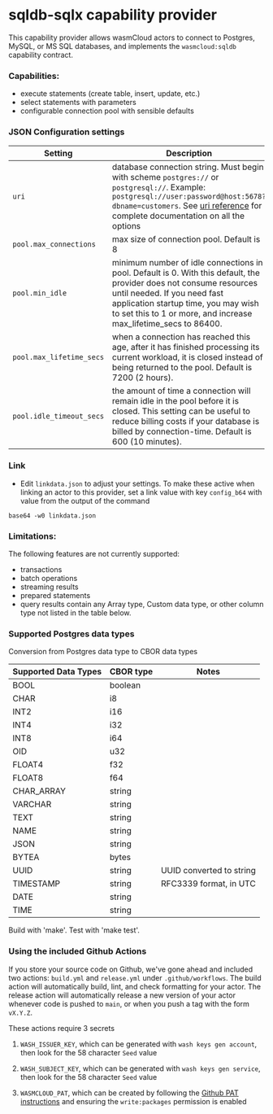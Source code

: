 # sqldb-sqlx capability provider

This capability provider allows wasmCloud actors to connect to Postgres, MySQL,
or MS SQL databases, and implements the `wasmcloud:sqldb` capability contract.

### Capabilities:

- execute statements (create table, insert, update, etc.)
- select statements with parameters
- configurable connection pool with sensible defaults

### JSON Configuration settings

| Setting                  | Description                                                                                                                                                                                                                                                                                             |
| ------------------------ | ------------------------------------------------------------------------------------------------------------------------------------------------------------------------------------------------------------------------------------------------------------------------------------------------------- |
| `uri`                    | database connection string. Must begin with scheme `postgres://` or `postgresql://`. Example: `postgresql://user:password@host:5678?dbname=customers`. See [uri reference](https://docs.rs/tokio-postgres/0.7.2/tokio_postgres/config/struct.Config.html) for complete documentation on all the options |
| `pool.max_connections`   | max size of connection pool. Default is 8                                                                                                                                                                                                                                                               |
| `pool.min_idle`          | minimum number of idle connections in pool. Default is 0. With this default, the provider does not consume resources until needed. If you need fast application startup time, you may wish to set this to 1 or more, and increase max_lifetime_secs to 86400.                                           |
| `pool.max_lifetime_secs` | when a connection has reached this age, after it has finished processing its current workload, it is closed instead of being returned to the pool. Default is 7200 (2 hours).                                                                                                                           |
| `pool.idle_timeout_secs` | the amount of time a connection will remain idle in the pool before it is closed. This setting can be useful to reduce billing costs if your database is billed by connection-time. Default is 600 (10 minutes).                                                                                        |

### Link

- Edit `linkdata.json` to adjust your settings. To make these active when
  linking an actor to this provider, set a link value with key `config_b64` with
  value from the output of the command

```shell
base64 -w0 linkdata.json
```

### Limitations:

The following features are not currently supported:

- transactions
- batch operations
- streaming results
- prepared statements
- query results contain any Array type, Custom data type, or other column type
  not listed in the table below.

### Supported Postgres data types

Conversion from Postgres data type to CBOR data types

| Supported Data Types | CBOR type | Notes                    |
| -------------------- | --------- | ------------------------ |
| BOOL                 | boolean   |                          |
| CHAR                 | i8        |                          |
| INT2                 | i16       |                          |
| INT4                 | i32       |                          |
| INT8                 | i64       |                          |
| OID                  | u32       |                          |
| FLOAT4               | f32       |                          |
| FLOAT8               | f64       |                          |
| CHAR_ARRAY           | string    |                          |
| VARCHAR              | string    |                          |
| TEXT                 | string    |                          |
| NAME                 | string    |                          |
| JSON                 | string    |                          |
| BYTEA                | bytes     |                          |
| UUID                 | string    | UUID converted to string |
| TIMESTAMP            | string    | RFC3339 format, in UTC   |
| DATE                 | string    |                          |
| TIME                 | string    |                          |

Build with 'make'. Test with 'make test'.

### Using the included Github Actions

If you store your source code on Github, we've gone ahead and included two
actions: `build.yml` and `release.yml` under `.github/workflows`. The build
action will automatically build, lint, and check formatting for your actor. The
release action will automatically release a new version of your actor whenever
code is pushed to `main`, or when you push a tag with the form `vX.Y.Z`.

These actions require 3 secrets

1. `WASH_ISSUER_KEY`, which can be generated with `wash keys gen account`, then
   look for the 58 character `Seed` value

2. `WASH_SUBJECT_KEY`, which can be generated with `wash keys gen service`, then
   look for the 58 character `Seed` value

3. `WASMCLOUD_PAT`, which can be created by following the [Github PAT
   instructions](https://docs.github.com/en/authentication/keeping-your-account-and-data-secure/creating-a-personal-access-token)
   and ensuring the `write:packages` permission is enabled
